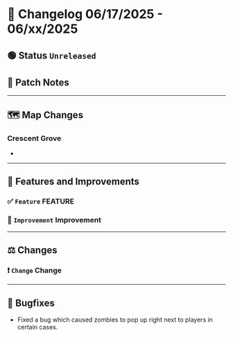 # 📑 Changelog 06/17/2025 - 06/xx/2025

## 🟢 Status `Unreleased`

## 💬 Patch Notes

________

## 🗺️ Map Changes

### Crescent Grove
- 

________

## 📢 Features and Improvements

### ✅ `Feature` FEATURE

### 🔼 `Improvement` Improvement

________

## ⚖️ Changes

### ❗ `Change` Change

________

## 🐛 Bugfixes
- Fixed a bug which caused zombies to pop up right next to players in certain cases.
